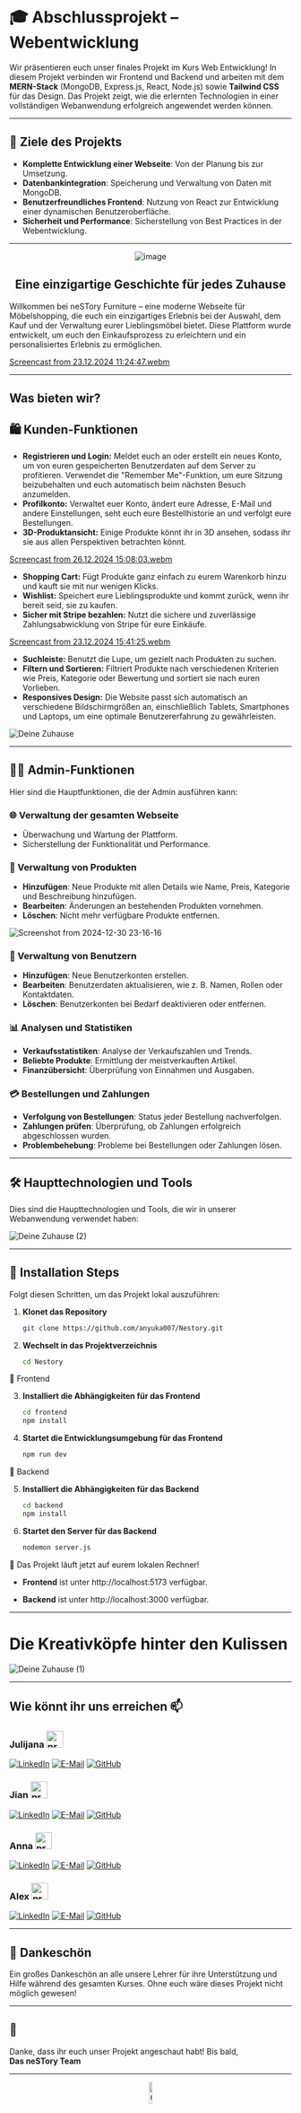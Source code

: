 # 🎓 Abschlussprojekt – Webentwicklung
Wir präsentieren euch unser finales Projekt im Kurs Web Entwicklung! In diesem Projekt verbinden wir Frontend und Backend und arbeiten mit dem **MERN-Stack** (MongoDB, Express.js, React, Node.js) sowie **Tailwind CSS** für das Design. Das Projekt zeigt, wie die erlernten Technologien in einer vollständigen Webanwendung erfolgreich angewendet werden können.

---

## 🎯 Ziele des Projekts


-  **Komplette Entwicklung einer Webseite**: Von der Planung bis zur Umsetzung.  
-  **Datenbankintegration**: Speicherung und Verwaltung von Daten mit MongoDB.  
-  **Benutzerfreundliches Frontend**: Nutzung von React zur Entwicklung einer dynamischen Benutzeroberfläche.  
-  **Sicherheit und Performance**: Sicherstellung von Best Practices in der Webentwicklung.

---

<div align="center">
  <img src="https://github.com/user-attachments/assets/6934a394-58e3-4f79-a295-9fe40514bc30" alt="image" />
</div>

<div align="center">
<h2>Eine einzigartige Geschichte für jedes Zuhause</h2>
</div>


Willkommen bei neSTory Furniture – eine moderne Webseite für Möbelshopping, die euch ein einzigartiges Erlebnis bei der Auswahl, dem Kauf und der Verwaltung eurer Lieblingsmöbel bietet. Diese Plattform wurde entwickelt, um euch den Einkaufsprozess zu erleichtern und ein personalisiertes Erlebnis zu ermöglichen.

[Screencast from 23.12.2024 11:24:47.webm](https://github.com/user-attachments/assets/5acc3525-163c-4944-b187-e009341efc17)

---

## Was bieten wir?  


## 🛍️ Kunden-Funktionen

- **Registrieren und Login:** Meldet euch an oder erstellt ein neues Konto, um von euren gespeicherten Benutzerdaten auf dem Server zu profitieren. Verwendet die "Remember Me"-Funktion, um eure Sitzung beizubehalten und euch automatisch beim nächsten Besuch anzumelden.
- **Profilkonto:**  Verwaltet euer Konto, ändert eure Adresse, E-Mail und andere Einstellungen, seht euch eure Bestellhistorie an und verfolgt eure Bestellungen.
- **3D-Produktansicht:** Einige Produkte könnt ihr in 3D ansehen, sodass ihr sie aus allen Perspektiven betrachten könnt.
    
[Screencast from 26.12.2024 15:08:03.webm](https://github.com/user-attachments/assets/8f421c79-4e60-494d-99ed-447e643c404c)

- **Shopping Cart:** Fügt Produkte ganz einfach zu eurem Warenkorb hinzu und kauft sie mit nur wenigen Klicks.
- **Wishlist:** Speichert eure Lieblingsprodukte und kommt zurück, wenn ihr bereit seid, sie zu kaufen. 
- **Sicher mit Stripe bezahlen:** Nutzt die sichere und zuverlässige Zahlungsabwicklung von Stripe für eure Einkäufe.

[Screencast from 23.12.2024 15:41:25.webm](https://github.com/user-attachments/assets/340276eb-5f88-47e7-9426-06f76fffc5ae)

- **Suchleiste:** Benutzt die Lupe, um gezielt nach Produkten zu suchen.
- **Filtern und Sortieren:** Filtriert Produkte nach verschiedenen Kriterien wie Preis, Kategorie oder Bewertung und sortiert sie nach euren Vorlieben.
- **Responsives Design:** Die Website passt sich automatisch an verschiedene Bildschirmgrößen an, einschließlich Tablets, Smartphones und Laptops, um eine optimale Benutzererfahrung zu gewährleisten.
  
![Deine Zuhause](https://github.com/user-attachments/assets/9526fce1-8912-4759-8a31-0bef7dc97ab3)

---


## 👨‍💼 Admin-Funktionen

Hier sind die Hauptfunktionen, die der Admin ausführen kann:
### 🌐 Verwaltung der gesamten Webseite
- Überwachung und Wartung der Plattform.
- Sicherstellung der Funktionalität und Performance.

### 🛒 Verwaltung von Produkten
-  **Hinzufügen**: Neue Produkte mit allen Details wie Name, Preis, Kategorie und Beschreibung hinzufügen.  
-  **Bearbeiten**: Änderungen an bestehenden Produkten vornehmen.  
-  **Löschen**: Nicht mehr verfügbare Produkte entfernen.

![Screenshot from 2024-12-30 23-16-16](https://github.com/user-attachments/assets/5a60c563-6a1b-4307-bf25-25dfd4fcdac2)

### 👥 Verwaltung von Benutzern
-  **Hinzufügen**: Neue Benutzerkonten erstellen.  
-  **Bearbeiten**: Benutzerdaten aktualisieren, wie z. B. Namen, Rollen oder Kontaktdaten.  
-  **Löschen**: Benutzerkonten bei Bedarf deaktivieren oder entfernen.

### 📊 Analysen und Statistiken
-  **Verkaufsstatistiken**: Analyse der Verkaufszahlen und Trends.  
-  **Beliebte Produkte**: Ermittlung der meistverkauften Artikel.  
-  **Finanzübersicht**: Überprüfung von Einnahmen und Ausgaben.

### 💳 Bestellungen und Zahlungen
-  **Verfolgung von Bestellungen**: Status jeder Bestellung nachverfolgen.  
-  **Zahlungen prüfen**: Überprüfung, ob Zahlungen erfolgreich abgeschlossen wurden.  
-  **Problembehebung**: Probleme bei Bestellungen oder Zahlungen lösen.

 ---
## 🛠 Haupttechnologien und Tools
Dies sind die Haupttechnologien und Tools, die wir in unserer Webanwendung verwendet haben:

![Deine Zuhause (2)](https://github.com/user-attachments/assets/840f3d9a-db04-4537-9480-e9d99cb5397d)

---

 ## 🚀 Installation Steps

Folgt diesen Schritten, um das Projekt lokal auszuführen:

1. **Klonet das Repository**  
   ```bash
   git clone https://github.com/anyuka007/Nestory.git
   
2. **Wechselt in das Projektverzeichnis**
   ```bash
   cd Nestory
   
📂 Frontend

3. **Installiert die Abhängigkeiten für das Frontend**
   ```bash
   cd frontend
   npm install

4. **Startet die Entwicklungsumgebung für das Frontend**
   ```bash
   npm run dev

📂 Backend

5. **Installiert die Abhängigkeiten für das Backend**
   ```bash
   cd backend
   npm install

6. **Startet den Server für das Backend**
   ```bash
   nodemon server.js

🎉 Das Projekt läuft jetzt auf eurem lokalen Rechner!

- **Frontend** ist unter http://localhost:5173 verfügbar.

- **Backend** ist unter http://localhost:3000 verfügbar.

---

# Die Kreativköpfe hinter den Kulissen

![Deine Zuhause (1)](https://github.com/user-attachments/assets/a5979085-0364-479b-b83a-032e374864fa)

---

 ## Wie könnt ihr uns erreichen 📫

### Julijana <img src="https://github.com/user-attachments/assets/6f751ed6-0e7c-4fb4-95ec-52f5d8ffbfe8" alt="programmer" style="width: 30px; height: 30px;" />


 [![LinkedIn](https://img.shields.io/badge/-LinkedIn-0A66C2?style=for-the-badge&logo=linkedin&logoColor=white)](https://www.linkedin.com/in/julijana-uneva-b28a751b5)  [![E-Mail](https://img.shields.io/badge/-E--Mail-D14836?style=for-the-badge&logo=gmail&logoColor=white)](mailto:julijana3uneva@gmail.com)   [![GitHub](https://img.shields.io/badge/-GitHub-181717?style=for-the-badge&logo=github&logoColor=white)](https://github.com/JulijanaUneva)


### Jian <img src="https://github.com/user-attachments/assets/2153c84c-bba9-4199-a75f-b8561262ef87" alt="programmer" style="width: 30px; height: 30px;" />

 [![LinkedIn](https://img.shields.io/badge/-LinkedIn-0A66C2?style=for-the-badge&logo=linkedin&logoColor=white)](https://www.linkedin.com/in/jian-lu-705184330)
[![E-Mail](https://img.shields.io/badge/-E--Mail-D14836?style=for-the-badge&logo=gmail&logoColor=white)](mailto:jian.lu.ou@gmail.com)
 [![GitHub](https://img.shields.io/badge/-GitHub-181717?style=for-the-badge&logo=github&logoColor=white)](https://github.com/LuJian2024)
  
### Anna <img src="https://github.com/user-attachments/assets/f6e95a2e-8a9a-4aca-8798-47d40a5e2802" alt="programmer" style="width: 30px; height: 30px;" />

 [![LinkedIn](https://img.shields.io/badge/-LinkedIn-0A66C2?style=for-the-badge&logo=linkedin&logoColor=white)](https://www.linkedin.com/in/anna-popova-95b27393)
 [![E-Mail](https://img.shields.io/badge/-E--Mail-D14836?style=for-the-badge&logo=gmail&logoColor=white)](mailto:anna.popova0510@gmail.com)
 [![GitHub](https://img.shields.io/badge/-GitHub-181717?style=for-the-badge&logo=github&logoColor=white)](https://github.com/anyuka007)

### Alex <img src="https://github.com/user-attachments/assets/129331f2-453d-4e4c-aaa0-5a0626f55a40" alt="programmer" style="width: 30px; height: 30px;" />


 [![LinkedIn](https://img.shields.io/badge/-LinkedIn-0A66C2?style=for-the-badge&logo=linkedin&logoColor=white)](https://www.linkedin.com/in/alex-nezhad-2517a6322)
 [![E-Mail](https://img.shields.io/badge/-E--Mail-D14836?style=for-the-badge&logo=gmail&logoColor=white)](mailto:mohammad.mohammad@dci-student.org)
 [![GitHub](https://img.shields.io/badge/-GitHub-181717?style=for-the-badge&logo=github&logoColor=white)](https://github.com/Alexxmanii)

 ---

## 🙏 Dankeschön

Ein großes Dankeschön an alle unsere Lehrer für ihre Unterstützung und Hilfe während des gesamten Kurses. Ohne euch wäre dieses Projekt nicht möglich gewesen!

---

## 👋 
Danke, dass ihr euch unser Projekt angeschaut habt! 
Bis bald,  
**Das neSTory Team**

---

<div align="center">
  <img src="https://github.com/user-attachments/assets/f9696fff-faf3-4841-a0b4-ce2569f4e81f" alt="nestory (3)" style="width: 10%; height: auto;" />
</div>









  
 




